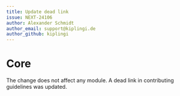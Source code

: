 ```yaml
---
title: Update dead link
issue: NEXT-24106
author: Alexander Schmidt
author_email: support@kiplingi.de
author_github: kiplingi
---
```

# Core
The change does not affect any module. A dead link in contributing guidelines was updated. 
